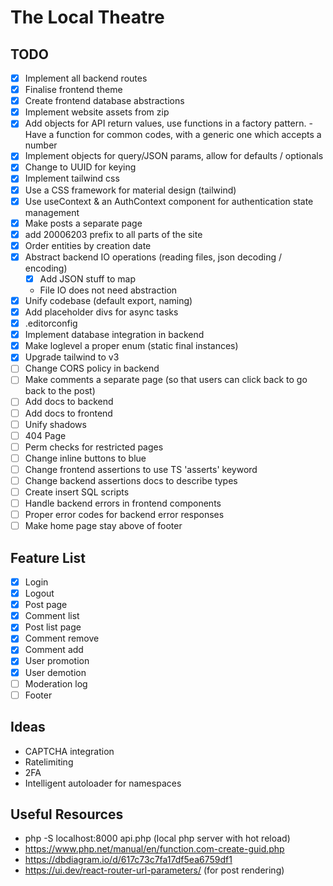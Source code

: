 # The Local Theatre

## TODO

- [x] Implement all backend routes
- [x] Finalise frontend theme
- [x] Create frontend database abstractions
- [x] Implement website assets from zip
- [x] Add objects for API return values, use functions in a factory pattern. - Have a function for common codes, with a
  generic one which accepts a number
- [x] Implement objects for query/JSON params, allow for defaults / optionals
- [x] Change to UUID for keying
- [x] Implement tailwind css
- [x] Use a CSS framework for material design (tailwind)
- [x] Use useContext & an AuthContext component for authentication state management
- [x] Make posts a separate page
- [x] add 20006203 prefix to all parts of the site
- [x] Order entities by creation date
- [x] Abstract backend IO operations (reading files, json decoding / encoding)
  - [x] Add JSON stuff to map
  - File IO does not need abstraction
- [x] Unify codebase (default export, naming)
- [x] Add placeholder divs for async tasks
- [x] .editorconfig
- [x] Implement database integration in backend
- [x] Make loglevel a proper enum (static final instances)
- [x] Upgrade tailwind to v3
- [ ] Change CORS policy in backend
- [ ] Make comments a separate page (so that users can click back to go back to the post)
- [ ] Add docs to backend
- [ ] Add docs to frontend
- [ ] Unify shadows
- [ ] 404 Page
- [ ] Perm checks for restricted pages
- [ ] Change inline buttons to blue
- [ ] Change frontend assertions to use TS 'asserts' keyword
- [ ] Change backend assertions docs to describe types
- [ ] Create insert SQL scripts
- [ ] Handle backend errors in frontend components
- [ ] Proper error codes for backend error responses
- [ ] Make home page stay above of footer

## Feature List 
- [x] Login
- [x] Logout
- [x] Post page
- [x] Comment list
- [x] Post list page
- [x] Comment remove
- [x] Comment add
- [x] User promotion
- [x] User demotion
- [ ] Moderation log
- [ ] Footer

## Ideas

- CAPTCHA integration
- Ratelimiting
- 2FA
- Intelligent autoloader for namespaces

## Useful Resources

- php -S localhost:8000 api.php (local php server with hot reload)
- https://www.php.net/manual/en/function.com-create-guid.php
- https://dbdiagram.io/d/617c73c7fa17df5ea6759df1
- https://ui.dev/react-router-url-parameters/ (for post rendering)

